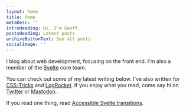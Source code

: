 ```yaml
---
layout: home
title: Home
metaDesc: ''
introHeading: Hi, I'm Geoff.
postsHeading: Latest posts
archiveButtonText: See all posts
socialImage: ''
---
```


I blog about web development, focusing on the front end. I'm also a member of the [Svelte](https://svelte.dev/) core team.

You can check out some of my latest writing below. I've also written for [CSS-Tricks](https://css-tricks.com/author/geoffrich/) and [LogRocket](https://blog.logrocket.com/author/geoffrich/). If you enjoy what you read, come say hi on [Twitter](https://twitter.com/geoffrich_) or <a rel="me" href="https://front-end.social/@geoffrich">Mastodon</a>.

If you read one thing, read [Accessible Svelte transitions](/posts/accessible-svelte-transitions/).
